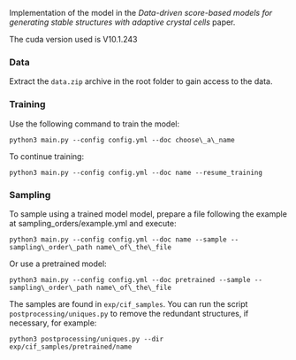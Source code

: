 Implementation of the model in the *Data-driven score-based models for generating
stable structures with adaptive crystal cells* paper.

The cuda version used is V10.1.243

### Data

Extract the `data.zip` archive in the root folder to gain access to the data.

### Training

Use the following command to train the model:

    python3 main.py --config config.yml --doc choose\_a\_name
    
To continue training:

    python3 main.py --config config.yml --doc name --resume_training
    
### Sampling

To sample using a trained model model, prepare a file following the example at sampling\_orders/example.yml and execute:

    python3 main.py --config config.yml --doc name --sample --sampling\_order\_path name\_of\_the\_file

Or use a pretrained model:

    python3 main.py --config config.yml --doc pretrained --sample --sampling\_order\_path name\_of\_the\_file
    
The samples are found in `exp/cif_samples`. You can run the script `postprocessing/uniques.py` to remove the redundant structures, if necessary, for example:

    python3 postprocessing/uniques.py --dir exp/cif_samples/pretrained/name

